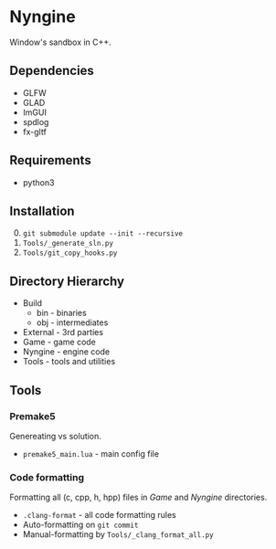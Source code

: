 # Nyngine
Window's sandbox in C++. 

## Dependencies
* GLFW
* GLAD
* ImGUI
* spdlog
* fx-gltf

## Requirements
* python3

## Installation
0. ```git submodule update --init --recursive```
1. ```Tools/_generate_sln.py```
2. ```Tools/git_copy_hooks.py```

## Directory Hierarchy
- Build
    - bin - binaries
    - obj - intermediates
- External - 3rd parties
- Game - game code
- Nyngine - engine code
- Tools - tools and utilities

## Tools
### Premake5
Genereating vs solution.
- ```premake5_main.lua``` - main config file


### Code formatting
Formatting all (c, cpp, h, hpp) files in _Game_ and _Nyngine_ directories.
- ```.clang-format``` - all code formatting rules
- Auto-formatting on ```git commit```
- Manual-formatting by ```Tools/_clang_format_all.py```
